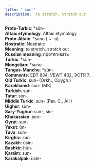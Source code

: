 ```yaml
---
title: " sun-"
description:  to stretch, stretch out
---
```


<strong>Proto-Turkic</strong>:  *sūn-<br>
<strong>Altaic etymology</strong>:  Altaic etymology<br>
<strong> Proto-Altaic</strong>:  *sūnu ( ~ -o)<br>
<strong>Nostratic</strong>:  Nostratic<br>
<strong>Meaning</strong>:  to stretch, stretch out<br>
<strong>Russian meaning</strong>:  протягивать<br>
<strong>Turkic</strong>:  *sūn-<br>
<strong>Mongolian</strong>:  *sunu-<br>
<strong>Tungus-Manchu</strong>:  *sūn-<br>
<strong>Comments</strong>:  EDT 834, VEWT 432, ЭСТЯ 7.<br>
<strong>Old Turkic</strong>:  sun- (Orkh., OUygh.)<br>
<strong>Karakhanid</strong>:  sun- (MK)<br>
<strong>Turkish</strong>:  sun-<br>
<strong>Tatar</strong>:  son-<br>
<strong>Middle Turkic</strong>:  sun- (Pav. C., AH)<br>
<strong>Uighur</strong>:  sun-<br>
<strong>Sary-Yughur</strong>:  sun-, sɨn-<br>
<strong>Khakassian</strong>:  sun-<br>
<strong>Oyrat</strong>:  sun-<br>
<strong>Yakut</strong>:  ūn-<br>
<strong>Tuva</strong>:  sun-<br>
<strong>Kirghiz</strong>:  sun-<br>
<strong>Kazakh</strong>:  ŭsɨn-<br>
<strong>Bashkir</strong>:  hŭn-<br>
<strong>Karaim</strong>:  sun-<br>
<strong>Karakalpak</strong>:  ŭsɨn-<br>


